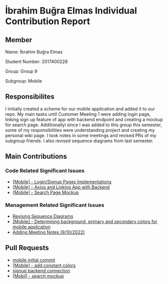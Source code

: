 # İbrahim Buğra Elmas Individual Contribution Report

## Member
Name: İbrahim Buğra Elmas

Student Number: 2017400228

Group: Group 9

Subgroup: Mobile

## Responsibilites

I initially created a scheme for our mobile application and added it to our repo. 
My main tasks until Customer Meeting 1 were adding login page, linking sign up feature of app with backend endpoint and creating a mockup for search page.
Additionallyi since I was added to this group this semester, some of my responsibilities were understanding project and creating my personal wiki page.
I took notes in some meetings and revised PRs of my subgroup friends. I also revised sequence diagrams from last semester.

## Main Contributions

### Code Related Significant Issues

* [[Mobile] - Login/Signup Pages Implementations](https://github.com/bounswe/bounswe2022group9/issues/252)
* [[Mobile] - Axios and Linking App with Backend](https://github.com/bounswe/bounswe2022group9/issues/262)
* [[Mobile] - Search Page Mockup](https://github.com/bounswe/bounswe2022group9/issues/283)

### Management Related Significant Issues
* [Revising Sequence Diagrams](https://github.com/bounswe/bounswe2022group9/issues/244)
* [[Mobile] - Determining background, primary and secondary colors for mobile application](https://github.com/bounswe/bounswe2022group9/issues/256)
* [Adding Meeting Notes (9/10/2022)](https://github.com/bounswe/bounswe2022group9/issues/234)

## Pull Requests
 * [mobile initial commit](https://github.com/bounswe/bounswe2022group9/pull/255)
 * [[Mobile] - add constant colors](https://github.com/bounswe/bounswe2022group9/pull/261)
 * [signup backend connection](https://github.com/bounswe/bounswe2022group9/pull/281)
 * [[Mobil] - search mockup](https://github.com/bounswe/bounswe2022group9/pull/293)

